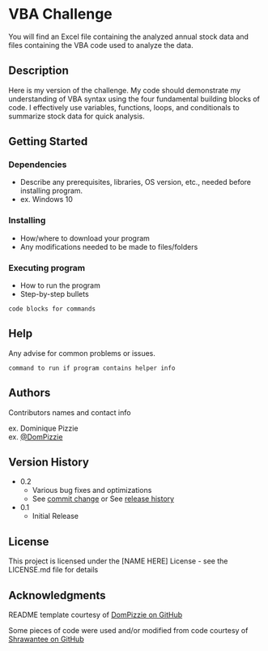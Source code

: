 # VBA Challenge

You will find an Excel file containing the analyzed annual stock data and files containing the VBA code used to analyze the data.

## Description

Here is my version of the challenge. My code should demonstrate my understanding of VBA syntax using the four fundamental building blocks of code. I effectively use variables, functions, loops, and conditionals to summarize stock data for quick analysis.

## Getting Started

### Dependencies

* Describe any prerequisites, libraries, OS version, etc., needed before installing program.
* ex. Windows 10

### Installing

* How/where to download your program
* Any modifications needed to be made to files/folders

### Executing program

* How to run the program
* Step-by-step bullets
```
code blocks for commands
```

## Help

Any advise for common problems or issues.
```
command to run if program contains helper info
```

## Authors

Contributors names and contact info

ex. Dominique Pizzie  
ex. [@DomPizzie](https://twitter.com/dompizzie)

## Version History

* 0.2
    * Various bug fixes and optimizations
    * See [commit change]() or See [release history]()
* 0.1
    * Initial Release

## License

This project is licensed under the [NAME HERE] License - see the LICENSE.md file for details

## Acknowledgments

README template courtesy of [DomPizzie on GitHub ](https://gist.github.com/DomPizzie/7a5ff55ffa9081f2de27c315f5018afc#project-title)

Some pieces of code were used and/or modified from code courtesy of [Shrawantee on GitHub](https://github.com/shrawantee/VBA-Scripting---Stock-Market-Analysis/blob/master/HW2_Hard_DS.vbs)
